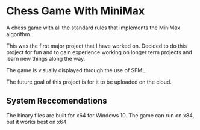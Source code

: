 # Chess Game With MiniMax

A chess game with all the standard rules that implements the MiniMax algorithm.

This was the first major project that I have worked on. Decided to do this project for fun and to gain experience working on longer term projects and learn new things along the way.

The game is visually displayed through the use of SFML.

The future goal of this project is for it to be uploaded on the cloud.

## System Reccomendations
  The binary files are built for x64 for Windows 10. The game can run on x84, but it works best on x64.

